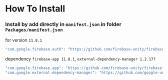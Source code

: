 # How To Install

### Install by add directly in `manifest.json` in folder `Packages/manifest.json`


for version `11.8.1`
```csharp
"com.google.firebase.auth": "https://github.com/firebase-unity/firebase-auth.git#11.8.1",
```


dependency `firebase-app 11.8.1`, `external-dependency-manager 1.2.177`
```csharp
"com.google.firebase.app": "https://github.com/firebase-unity/firebase-app.git#11.8.1",
"com.google.external-dependency-manager": "https://github.com/google-unity/external-dependency-manager.git#1.2.177",
```
